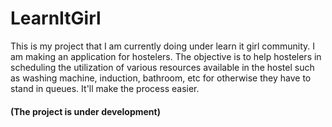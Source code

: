 # LearnItGirl

This is my project that I am currently doing under learn it girl community.
I am making an application for hostelers.
The objective is to help hostelers in scheduling the utilization of various resources available in the hostel such as washing machine, induction, bathroom, etc for otherwise they have to stand in queues. It'll make the process easier.
#### (The project is under development)
